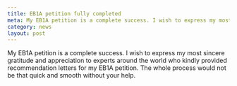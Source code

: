```yaml
---
title: EB1A petition fully completed
meta: My EB1A petition is a complete success. I wish to express my most sincere gratitude and appreciation to experts around the world who kindly provided recommendation letters for my EB1A petition. The whole process would not be that quick and smooth without your help.
category: news
layout: post
---
```

My EB1A petition is a complete success. I wish to express my most sincere gratitude and appreciation to experts around the world who kindly provided recommendation letters for my EB1A petition. The whole process would not be that quick and smooth without your help.
